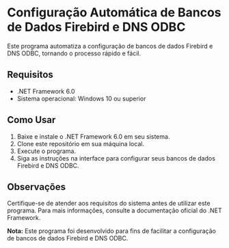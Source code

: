 # Configuração Automática de Bancos de Dados Firebird e DNS ODBC

Este programa automatiza a configuração de bancos de dados Firebird e DNS ODBC, tornando o processo rápido e fácil. 

## Requisitos

- .NET Framework 6.0
- Sistema operacional: Windows 10 ou superior

## Como Usar

1. Baixe e instale o .NET Framework 6.0 em seu sistema.
2. Clone este repositório em sua máquina local.
3. Execute o programa.
4. Siga as instruções na interface para configurar seus bancos de dados Firebird e DNS ODBC.

## Observações

Certifique-se de atender aos requisitos do sistema antes de utilizar este programa. Para mais informações, consulte a documentação oficial do .NET Framework.

**Nota:** Este programa foi desenvolvido para fins de facilitar a configuração de bancos de dados Firebird e DNS ODBC.
